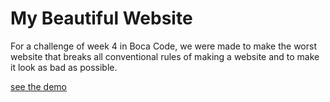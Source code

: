 # My Beautiful Website

For a challenge of week 4 in Boca Code, we were made to make the worst website that breaks all conventional rules of making a website and to make it look as bad as possible.

[see the demo](https://ugly-website-am.web.app)
